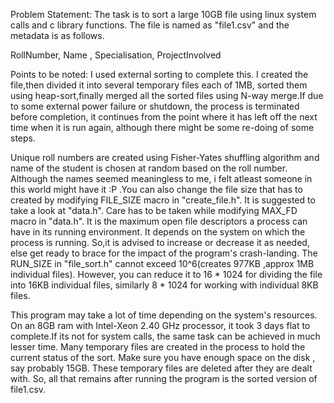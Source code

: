 Problem Statement:
The task is to sort a large 10GB file using linux system calls and c library functions.
The file is named as "file1.csv" and the metadata is as follows.

RollNumber, Name , Specialisation, ProjectInvolved


Points to be noted:
I used external sorting to complete this. I created the file,then divided it into several temporary files each of 1MB, sorted them using heap-sort,finally 
merged all the sorted files using N-way merge.If due to some external power failure or shutdown, the process is terminated before completion, it continues from the point where it has left off the next time
when it is run again, although there might be some re-doing of some steps.

Unique roll numbers are created using Fisher-Yates shuffling algorithm and name of the student is chosen at random based on the roll number. Although the names seemed 
meaningless to me, i felt atleast someone in this world might have it :P .You can also change the file size that has to created by modifying FILE_SIZE macro in "create_file.h". 
It is suggested to take a look at "data.h". Care has to be taken while modifying MAX_FD macro in "data.h". It is the maximum open file descriptors a process
can have in its running environment. It depends on the system on which the process is running. So,it is advised to increase or decrease it as needed, else get ready to
brace for the impact of the program's crash-landing. The RUN_SIZE in "file_sort.h" cannot exceed 10^6(creates 977KB ,approx 1MB individual files). However, you can reduce it to 16 * 1024 for dividing the file 
into 16KB individual files, similarly 8 * 1024 for working with individual 8KB files.

This program may take a lot of time depending on the system's resources. On an 8GB ram with Intel-Xeon 2.40 GHz processor, it took 3 days flat to complete.If its not for system calls,
the same task can be achieved in much lesser time. Many temporary files are created in the process to hold the current status of the sort. Make sure you have enough space on the disk 
, say probably 15GB. These temporary files are deleted after they are dealt with. So, all that remains after running the program is the sorted version of
file1.csv.

